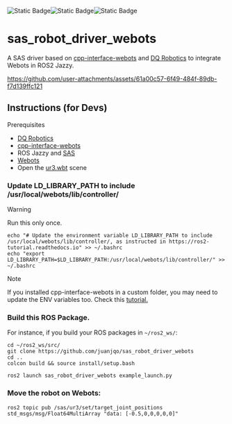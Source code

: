 ![Static Badge](https://img.shields.io/badge/status-experimental-critical)![Static Badge](https://img.shields.io/badge/Written_in-C%2B%2B17-blue)![Static Badge](https://img.shields.io/badge/Webots-R2025a-orange)

# sas_robot_driver_webots

A SAS driver based on [cpp-interface-webots](https://github.com/juanjqo/cpp-interface-webots) and [DQ Robotics](https://github.com/dqrobotics/cpp) to integrate Webots in ROS2 Jazzy.




https://github.com/user-attachments/assets/61a00c57-6f49-484f-89db-f7d139ffc121



## Instructions (for Devs)

Prerequisites
- [DQ Robotics](https://github.com/dqrobotics/cpp)
- [cpp-interface-webots](https://github.com/juanjqo/cpp-interface-webots)
- ROS Jazzy and [SAS](https://smartarmstack.github.io/)
- [Webots](https://cyberbotics.com/) 
- Open the [ur3.wbt](https://github.com/juanjqo/sas_robot_driver_webots/blob/main/worlds/ur3.wbt) scene

### Update LD_LIBRARY_PATH to include /usr/local/webots/lib/controller/

> [!WARNING]
> Run this only once.

```shell
echo "# Update the environment variable LD_LIBRARY_PATH to include /usr/local/webots/lib/controller/, as instructed in https://ros2-tutorial.readthedocs.io" >> ~/.bashrc
echo "export LD_LIBRARY_PATH=$LD_LIBRARY_PATH:/usr/local/webots/lib/controller/" >> ~/.bashrc
```

> [!NOTE]
> If you installed cpp-interface-webots in a custom folder, you may need to update the ENV variables too. Check this [tutorial.](https://ros2-tutorial.readthedocs.io/en/latest/cmake/cmake_packages_without_sudo.html)


### Build this ROS Package. 
For instance, if you build your ROS packages in `~/ros2_ws/`:
``` shell
cd ~/ros2_ws/src/
git clone https://github.com/juanjqo/sas_robot_driver_webots
cd ..
colcon build && source install/setup.bash
```

```shell
ros2 launch sas_robot_driver_webots example_launch.py 
```

### Move the robot on Webots:

```shell
ros2 topic pub /sas/ur3/set/target_joint_positions std_msgs/msg/Float64MultiArray "data: [-0.5,0,0,0,0,0]"
```
